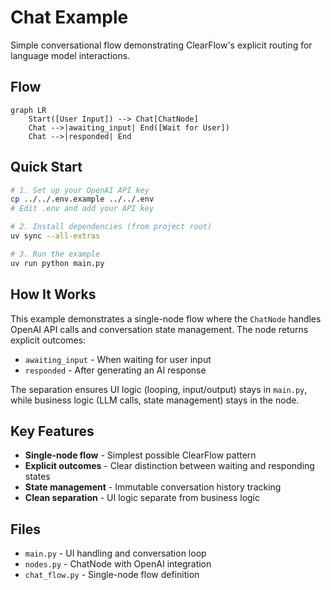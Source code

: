 # Chat Example

Simple conversational flow demonstrating ClearFlow's explicit routing for language model interactions.

## Flow

```mermaid
graph LR
    Start([User Input]) --> Chat[ChatNode]
    Chat -->|awaiting_input| End([Wait for User])
    Chat -->|responded| End
```

## Quick Start

```bash
# 1. Set up your OpenAI API key
cp ../../.env.example ../../.env
# Edit .env and add your API key

# 2. Install dependencies (from project root)
uv sync --all-extras

# 3. Run the example
uv run python main.py
```

## How It Works

This example demonstrates a single-node flow where the `ChatNode` handles OpenAI API calls and conversation state management. The node returns explicit outcomes:

- `awaiting_input` - When waiting for user input
- `responded` - After generating an AI response

The separation ensures UI logic (looping, input/output) stays in `main.py`, while business logic (LLM calls, state management) stays in the node.

## Key Features

- **Single-node flow** - Simplest possible ClearFlow pattern
- **Explicit outcomes** - Clear distinction between waiting and responding states
- **State management** - Immutable conversation history tracking
- **Clean separation** - UI logic separate from business logic

## Files

- `main.py` - UI handling and conversation loop
- `nodes.py` - ChatNode with OpenAI integration
- `chat_flow.py` - Single-node flow definition